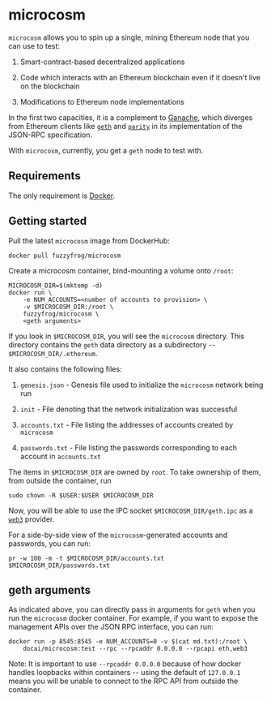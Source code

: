 # microcosm

`microcosm` allows you to spin up a single, mining Ethereum node that you can use to test:

1. Smart-contract-based decentralized applications

1. Code which interacts with an Ethereum blockchain even if it doesn't live on the blockchain

1. Modifications to Ethereum node implementations

In the first two capacities, it is a complement to [Ganache](https://truffleframework.com/ganache),
which diverges from Ethereum clients like [`geth`](https://github.com/ethereum/go-ethereum/wiki/geth)
and [`parity`](https://www.parity.io/) in its implementation of the JSON-RPC specification.

With `microcosm`, currently, you get a `geth` node to test with.


## Requirements

The only requirement is [Docker](https://www.docker.com/get-docker).


## Getting started

Pull the latest `microcosm` image from DockerHub:

```
docker pull fuzzyfrog/microcosm
```

Create a microcosm container, bind-mounting a volume onto `/root`:

```
MICROCOSM_DIR=$(mktemp -d)
docker run \
    -e NUM_ACCOUNTS=<number of accounts to provision> \
    -v $MICROCOSM_DIR:/root \
    fuzzyfrog/microcosm \
    <geth arguments>
```

If you look in `$MICROCOSM_DIR`, you will see the `microcosm` directory. This directory
contains the `geth` data directory as a subdirectory -- `$MICROCOSM_DIR/.ethereum`.

It also contains the following files:

1. `genesis.json` - Genesis file used to initialize the `microcosm` network being run

2. `init` - File denoting that the network initialization was successful

3. `accounts.txt` - File listing the addresses of accounts created by `microcosm`

4. `passwords.txt` - File listing the passwords corresponding to each account in `accounts.txt`

The items in `$MICROCOSM_DIR` are owned by `root`. To take ownership of them, from outside the
container, run
```
sudo chown -R $USER:$USER $MICROCOSM_DIR
```

Now, you will be able to use the IPC socket `$MICROCOSM_DIR/geth.ipc` as a
[`web3`](https://github.com/ethereum/web3.js/) provider.


For a side-by-side view of the `microcosm`-generated accounts and passwords, you can run:
```
pr -w 100 -m -t $MICROCOSM_DIR/accounts.txt $MICROCOSM_DIR/passwords.txt
```

## geth arguments

As indicated above, you can directly pass in arguments for `geth` when you run the `microcosm`
docker container. For example, if you want to expose the management APIs over the JSON RPC
interface, you can run:
```
docker run -p 8545:8545 -e NUM_ACCOUNTS=0 -v $(cat md.txt):/root \
    docai/microcosm:test --rpc --rpcaddr 0.0.0.0 --rpcapi eth,web3
```

Note: It is important to use `--rpcaddr 0.0.0.0` because of how docker handles loopbacks within
containers -- using the default of `127.0.0.1` means you will be unable to connect to the RPC API
from outside the container.
